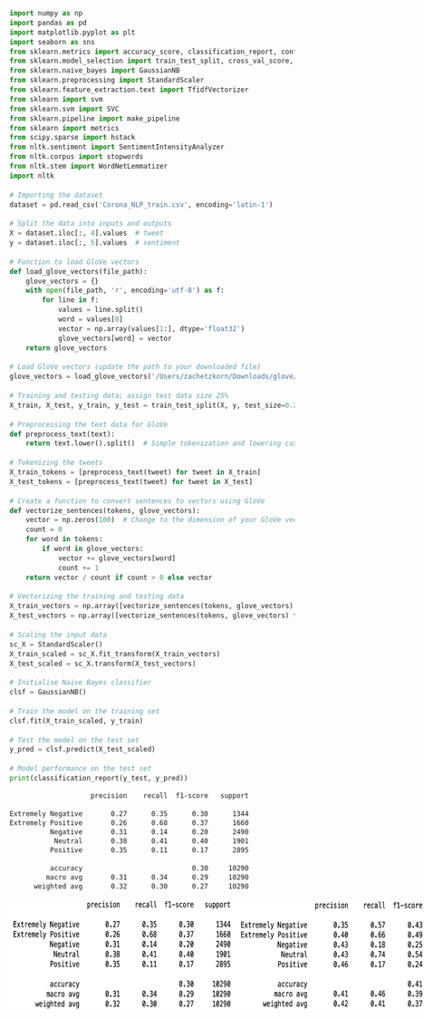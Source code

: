 ```python
import numpy as np
import pandas as pd
import matplotlib.pyplot as plt
import seaborn as sns
from sklearn.metrics import accuracy_score, classification_report, confusion_matrix
from sklearn.model_selection import train_test_split, cross_val_score, GridSearchCV
from sklearn.naive_bayes import GaussianNB
from sklearn.preprocessing import StandardScaler
from sklearn.feature_extraction.text import TfidfVectorizer
from sklearn import svm
from sklearn.svm import SVC
from sklearn.pipeline import make_pipeline
from sklearn import metrics
from scipy.sparse import hstack
from nltk.sentiment import SentimentIntensityAnalyzer
from nltk.corpus import stopwords
from nltk.stem import WordNetLemmatizer
import nltk

# Importing the dataset
dataset = pd.read_csv('Corona_NLP_train.csv', encoding='latin-1')

# Split the data into inputs and outputs
X = dataset.iloc[:, 4].values  # tweet
y = dataset.iloc[:, 5].values  # sentiment 

# Function to load GloVe vectors
def load_glove_vectors(file_path):
    glove_vectors = {}
    with open(file_path, 'r', encoding='utf-8') as f:
        for line in f:
            values = line.split()
            word = values[0]
            vector = np.array(values[1:], dtype='float32')
            glove_vectors[word] = vector
    return glove_vectors

# Load GloVe vectors (update the path to your downloaded file)
glove_vectors = load_glove_vectors('/Users/zachetzkorn/Downloads/glove/glove.6B.100d.txt')

# Training and testing data; assign test data size 25%
X_train, X_test, y_train, y_test = train_test_split(X, y, test_size=0.25, random_state=0)

# Preprocessing the text data for GloVe
def preprocess_text(text):
    return text.lower().split()  # Simple tokenization and lowering case

# Tokenizing the tweets
X_train_tokens = [preprocess_text(tweet) for tweet in X_train]
X_test_tokens = [preprocess_text(tweet) for tweet in X_test]

# Create a function to convert sentences to vectors using GloVe
def vectorize_sentences(tokens, glove_vectors):
    vector = np.zeros(100)  # Change to the dimension of your GloVe vectors
    count = 0
    for word in tokens:
        if word in glove_vectors:
            vector += glove_vectors[word]
            count += 1
    return vector / count if count > 0 else vector

# Vectorizing the training and testing data
X_train_vectors = np.array([vectorize_sentences(tokens, glove_vectors) for tokens in X_train_tokens])
X_test_vectors = np.array([vectorize_sentences(tokens, glove_vectors) for tokens in X_test_tokens])

# Scaling the input data
sc_X = StandardScaler()
X_train_scaled = sc_X.fit_transform(X_train_vectors)
X_test_scaled = sc_X.transform(X_test_vectors)

# Initialise Naive Bayes classifier
clsf = GaussianNB()

# Train the model on the training set
clsf.fit(X_train_scaled, y_train)

# Test the model on the test set
y_pred = clsf.predict(X_test_scaled)

# Model performance on the test set
print(classification_report(y_test, y_pred))
```

                        precision    recall  f1-score   support
    
    Extremely Negative       0.27      0.35      0.30      1344
    Extremely Positive       0.26      0.68      0.37      1660
              Negative       0.31      0.14      0.20      2490
               Neutral       0.38      0.41      0.40      1901
              Positive       0.35      0.11      0.17      2895
    
              accuracy                           0.30     10290
             macro avg       0.31      0.34      0.29     10290
          weighted avg       0.32      0.30      0.27     10290
    


<div style="display: flex; justify-content: space-between; align-items: center;">
    <img src="glove.png" alt="GloVe Model" style="width:400px; height:200px;">
    <img src="tfidf.png" alt="TF-IDF Model" style="width:400px; height:200px;">
</div>


```python

```
